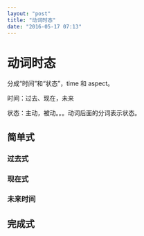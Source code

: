 ```yaml
---
layout: "post"
title: "动词时态"
date: "2016-05-17 07:13"
---
```

# 动词时态
分成“时间”和“状态”，time 和 aspect。

时间：过去、现在，未来

状态：主动，被动。。。动词后面的分词表示状态。

## 简单式
### 过去式
### 现在式
### 未来时间
## 完成式
